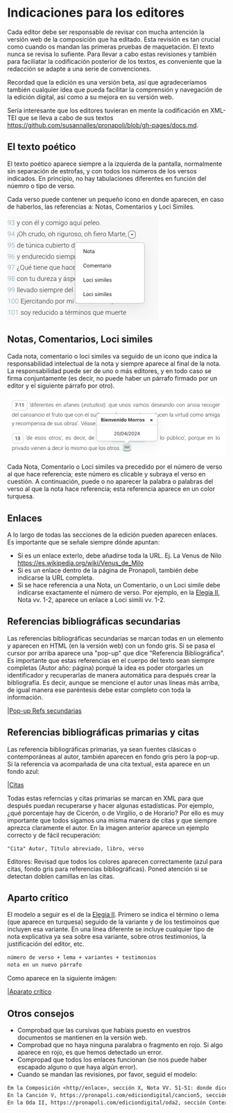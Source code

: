 # Indicaciones para los editores 

Cada editor debe ser responsable de revisar con mucha antención la versión web de la composición que ha editado. Esta revisión es tan crucial como cuando os mandan las primeras pruebas de maquetación. El texto nunca se revisa lo sufiente. Para llevar a cabo estas revisiones y también para faciliatar la codificación posterior de los textos, es conveniente que la redacción se adapte a una serie de convenciones. 

Recordad que la edición es una versión beta, así que agradeceríamos también cualquier idea que pueda facilitar la comprensión y navegación de la edición digital, así como a su mejora en su versión web. 

Sería interesante que los editores tuvieran en mente la codificación en XML-TEI que se lleva a cabo de sus textos <https://github.com/susannalles/pronapoli/blob/gh-pages/docs.md>. 

## El texto poético

El texto poético aparece siempre a la izquierda de la pantalla, normalmente sin separación de estrofas, y con todos los números de los versos indicados. En principio, no hay tabulaciones diferentes en función del núemro o tipo de verso. 

Cada verso puede contener un pequeño icono en donde aparecen, en caso de haberlos, las referencias a: Notas, Comentarios y Loci Similes. 

![Menú desplegable con enlace a Notas, Comentarios o Loci Similes](img/001.png)

## Notas, Comentarios, Loci similes 

Cada nota, comentario o loci similes va seguido de un icono que indica la responsabilidad intelectual de la nota y siempre aparece al final de la nota. La responsabilidad puede ser de uno o más editores, y en todo caso se firma conjuntamente (es decir, no puede haber un párrafo firmado por un editor y el siguiente párrafo por otro). 

![Icono de responsabilidad](img/002.png)

Cada Nota, Comentario o Loci similes va precedido por el número de verso al que hace referencia; este número es clicable y subraya el verso en cuestión. A continuación, puede o no aparecer la palabra o palabras del verso al que la nota hace referencia; esta referencia aparece en un color turquesa. 

## Enlaces

A lo largo de todas las secciones de la edición pueden aparecen enlaces. Es importante que se señale siempre dónde apuntan: 

- Si es un enlace exterlo, debe añadirse toda la URL. Ej. La Venus de Nilo <https://es.wikipedia.org/wiki/Venus_de_Milo>
- Si es un enlace dentro de la página de Pronapoli, también debe indicarse la URL completa.
- Si se hace referencia a una Nota, un Comentario, o un Loci simile debe indicarse exactamente el número de verso. Por ejemplo, en la [Elegía II](https://pronapoli.com/ediciondigital/elegia2), Nota vv. 1-2, aparece un enlace a Loci simili vv. 1-2.

## Referencias bibliográficas secundarias

Las referencias bibliográficas secundarias se marcan todas en un elemento <bibl> y aparecen en HTML (en la versión web) con un fondo gris. Si se pasa el cursor por arriba aparece una "pop-up" que dice "Referencia Bibliográfica". Es importante que estas referencias en el cuerpo del texto sean siempre completas (Autor año: página) porqué la idea es poder otorgarles un identificador y recuperarlas de manera automática para después crear la bibliografía. Es decir, aunque se mencione el autor unas líneas más arriba, de igual manera ese paréntesis debe estar completo con toda la información.  

|[Pop-up Refs secundarias](/img/003.png)

## Referencias bibliográficas primarias y citas

Las referencia bibliográficas primarias, ya sean fuentes clásicas o contemporáneas al autor, también aparecen en fondo gris pero la pop-up. Si la referencia va acompañada de una cita textual, esta aparece en un fondo azul: 

|[Citas](/img/004.png)

Todas estas referncias y citas primarias se marcan en XML para que después puedan recuperarse y hacer algunas estadísticas. Por ejemplo, ¿qué porcentaje hay de Cicerón, o de Virgilio, o de Horario? Por ello es muy importante que todos sigamos una misma manera de citas y que siempre aprezca claramente el autor. En la imagen anterior aparece un ejemplo correcto y de fácil recuperación: 

```
"Cita" Autor, Título abreviado, libro, verso
```
Editores: Revisad que todos los colores aparecen correctamente (azul para citas, fondo gris para referencias bibliográficas). Poned atención si se detectan doblen camillas en las citas. 

## Aparto crítico 

El modelo a seguir es el de la [Elegía II](https://pronapoli.com/ediciondigital/elegia2). Primero se indica el término o lema (que aparece en turquesa) seguido de la variante y de los testimoinos que incluyen esa variante. En una línea diferente se incluye cualquier tipo de nota explicativa ya sea sobre esa variante, sobre otros testimonios, la justificación del editor, etc. 

```txt
número de verso + lema + variantes + testimonios 
nota en un nuevo párrafo
```

Como aparece en la siguiente imágen: 

|[Aparato crítico](/img/005.png)

## Otros consejos 

- Comprobad que las cursivas que habíais puesto en vuestros documentos se mantienen en la versión web.
- Comprobad que no haya ninguna paralabra o fragmento en rojo. Si algo aparece en rojo, es que hemos detectado un error.
- Compropad que todos los enlaces funcionan (se nos puede haber escapado alguno o que haya algún error).
- Cuando se mandan las revisiones, por favor, seguid el modelo: 

```txt
Em la Composición <http//enlace>, sección X, Nota VV. 51-51: donde dice "bla bla" debe decir "ble ble".
En la Canción V, https://pronapoli.com/ediciondigital/cancion5, sección Notas 61-62: donde dice "de la tierra al sembrarla" debe decur "del cielo a la tierra".
En la Oda II, https://pronapoli.com/ediciondigital/oda2, sección Contexto, 2 párrafo: donde dice "un expediente" debe decir "un experimento".  
```

